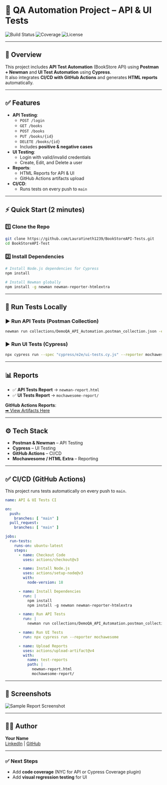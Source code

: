 # 🚀 QA Automation Project – API & UI Tests

![Build Status](https://img.shields.io/github/actions/workflow/status/<your-username>/<your-repo>/ci.yml?branch=main)
![Coverage](https://img.shields.io/badge/coverage-100%25-brightgreen)
![License](https://img.shields.io/badge/license-MIT-blue)

---

## 📌 Overview
This project includes **API Test Automation** (BookStore API) using **Postman + Newman** and **UI Test Automation** using **Cypress**.  
It also integrates **CI/CD with GitHub Actions** and generates **HTML reports** automatically.

---

## ✅ Features
- **API Testing**:
  - `POST /login`
  - `GET /books`
  - `POST /books`
  - `PUT /books/{id}`
  - `DELETE /books/{id}`
  - Includes **positive & negative cases**
- **UI Testing**:
  - Login with valid/invalid credentials
  - Create, Edit, and Delete a user
- **Reports**:
  - HTML Reports for API & UI
  - GitHub Actions artifacts upload
- **CI/CD**:
  - Runs tests on every push to `main`

---

## ⚡ Quick Start (2 minutes)

### 1️⃣ Clone the Repo
```bash
git clone https://github.com/LauraYineth1239/BookStoreAPI-Tests.git
cd BookStoreAPI-Test
```

### 2️⃣ Install Dependencies
```bash
# Install Node.js dependencies for Cypress
npm install

# Install Newman globally
npm install -g newman newman-reporter-htmlextra
```

---

## 🧪 Run Tests Locally

### ▶ Run API Tests (Postman Collection)
```bash
newman run collections/DemoQA_API_Automation.postman_collection.json -e collections/DemoQA_Env.postman_environment.json --reporters cli,htmlextra --reporter-htmlextra-export newman-report.html
```

### ▶ Run UI Tests (Cypress)
```bash
npx cypress run --spec "cypress/e2e/ui-tests.cy.js" --reporter mochawesome
```

---

## 📊 Reports
- ✅ **API Tests Report** → `newman-report.html`
- ✅ **UI Tests Report** → `mochawesome-report/`

**GitHub Actions Reports**:  
[➡ View Artifacts Here](https://github.com/LauraYineth1239/BookStoreAPI-Tests/actions)

---

## ⚙ Tech Stack
- **Postman & Newman** – API Testing
- **Cypress** – UI Testing
- **GitHub Actions** – CI/CD
- **Mochawesome / HTML Extra** – Reporting

---

## ✅ CI/CD (GitHub Actions)
This project runs tests automatically on every push to `main`.

```yaml
name: API & UI Tests CI

on:
  push:
    branches: [ "main" ]
  pull_request:
    branches: [ "main" ]

jobs:
  run-tests:
    runs-on: ubuntu-latest
    steps:
      - name: Checkout Code
        uses: actions/checkout@v3

      - name: Install Node.js
        uses: actions/setup-node@v3
        with:
          node-version: 18

      - name: Install Dependencies
        run: |
          npm install
          npm install -g newman newman-reporter-htmlextra

      - name: Run API Tests
        run: |
          newman run collections/DemoQA_API_Automation.postman_collection.json           -e collections/DemoQA_Env.postman_environment.json           --reporters cli,htmlextra           --reporter-htmlextra-export newman-report.html           --suppress-exit-code

      - name: Run UI Tests
        run: npx cypress run --reporter mochawesome

      - name: Upload Reports
        uses: actions/upload-artifact@v4
        with:
          name: test-reports
          path: |
            newman-report.html
            mochawesome-report/
```

---

## 📸 Screenshots
![Sample Report Screenshot](screenshots/report-example.png)

---

## 👩‍💻 Author
**Your Name**  
[LinkedIn](https://www.linkedin.com/in/lauradelgado1239/) | [GitHub](https://github.com/LauraYineth1239)

---

### ✅ Next Steps
- Add **code coverage** (NYC for API or Cypress Coverage plugin)
- Add **visual regression testing** for UI
